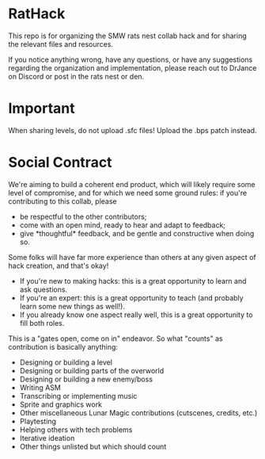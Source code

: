 # RatHack

This repo is for organizing the SMW rats nest collab hack and for sharing the relevant files and resources.

If you notice anything wrong, have any questions, or have any suggestions regarding the organization and
implementation, please reach out to DrJance on Discord or post in the rats nest or den.

# Important 

When sharing levels, do not upload .sfc files! Upload the .bps patch instead.



# Social Contract

We're aiming to build a coherent end product, which will likely require some level of compromise, and for
which we need some ground rules: if you're contributing to this collab, please 
  * be respectful to the other contributors;
  * come with an open mind, ready to hear and adapt to feedback;
  * give \*thoughtful\* feedback, and be gentle and constructive when doing so.

Some folks will have far more experience than others at any given aspect of hack creation, and that's okay!
  * If you're new to making hacks: this is a great opportunity to learn and ask questions.
  * If you're an expert: this is a great opportunity to teach (and probably learn some new things as well!).
  * If you already know one aspect really well, this is a great opportunity to fill both roles.

This is a "gates open, come on in" endeavor. So what "counts" as contribution is basically anything:
  * Designing or building a level
  * Designing or building parts of the overworld
  * Designing or building a new enemy/boss
  * Writing ASM
  * Transcribing or implementing music
  * Sprite and graphics work
  * Other miscellaneous Lunar Magic contributions (cutscenes, credits, etc.)
  * Playtesting
  * Helping others with tech problems
  * Iterative ideation
  * Other things unlisted but which should count

